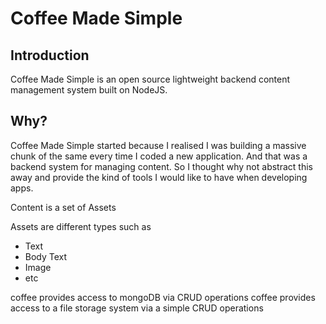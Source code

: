 # Coffee Made Simple
## Introduction
Coffee Made Simple is an open source lightweight backend
content management system built on NodeJS.

## Why?
Coffee Made Simple started because I realised I was building a massive
chunk of the same every time I coded a new application. And that
was a backend system for managing content. So I thought why not
abstract this away and provide the kind of tools I would like to have
when developing apps.


Content is a set of Assets

Assets are different types such as

- Text
- Body Text
- Image 
- etc

coffee provides access to mongoDB via CRUD operations
coffee provides access to a file storage system via a simple CRUD operations
